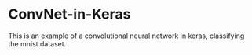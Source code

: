 # ConvNet-in-Keras
This is an example of a convolutional neural network in keras, classifying the mnist dataset.
